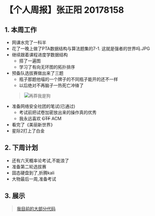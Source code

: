 # 【个人周报】张正阳 20178158

## 1. 本周工作

- 网课水完了一科半
- 花了一晚上做了PTA数据结构与算法题集的7-1. 这就是强者的世界吗.JPG
- 继续跟着课程进度学数据结构
  - 搭了一遍图
  - 学习了有向无环图的拓扑排序
- 预备队选拔赛做出来了三题
  - 瓶子那题他喵的一个牌子的不同瓶子能开的还不一样
  - 以后绝对不再脑子一热死亡冲锋了
  >![再莽我是狗](http://wx1.sinaimg.cn/mw690/0060lm7Tly1fwv8ovm02yj302x02q0si.jpg)
- 准备网络安全社团的笔试(已通过)
  - 考试前把试卷加密放出来的操作真的优秀
  - 我永远喜欢 ~~CTF~~ ACM
- 看完了《美丽新世界》
- 星际2打上了白金

## 2. 下周计划

- 还有六天概率论考试,不能浪了
- 准备第二轮选拔赛
- 固态硬盘到了,折腾kali
- 大物最后一周,准备考试

## 3. 展示

  >[我目前的大部分代码](https://github.com/SernRounder/Mycode)
